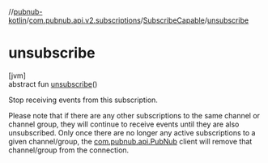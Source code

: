//[pubnub-kotlin](../../../index.md)/[com.pubnub.api.v2.subscriptions](../index.md)/[SubscribeCapable](index.md)/[unsubscribe](unsubscribe.md)

# unsubscribe

[jvm]\
abstract fun [unsubscribe](unsubscribe.md)()

Stop receiving events from this subscription.

Please note that if there are any other subscriptions to the same channel or channel group, they will continue to receive events until they are also unsubscribed. Only once there are no longer any active subscriptions to a given channel/group, the [com.pubnub.api.PubNub](../../com.pubnub.api/-pub-nub/index.md) client will remove that channel/group from the connection.
